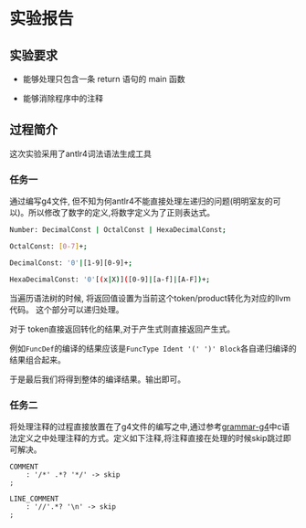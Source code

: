 # 实验报告

## 实验要求

- 能够处理只包含一条 return 语句的 main 函数

- 能够消除程序中的注释


## 过程简介

这次实验采用了antlr4词法语法生成工具

### 任务一

通过编写g4文件, 但不知为何antlr4不能直接处理左递归的问题(明明室友的可以)。所以修改了数字的定义,将数字定义为了正则表达式。

```bash
Number: DecimalConst | OctalConst | HexaDecimalConst;

OctalConst: [0-7]+;

DecimalConst: '0'|[1-9][0-9]+;

HexaDecimalConst: '0'[(x|X)]([0-9]|[a-f]|[A-F])+;
```

当遍历语法树的时候, 将返回值设置为当前这个token/product转化为对应的llvm代码。 这个部分可以递归处理。

对于 token直接返回转化的结果,对于产生式则直接返回产生式。

例如`FuncDef`的编译的结果应该是`FuncType Ident '(' ')' Block`各自递归编译的结果组合起来。

于是最后我们将得到整体的编译结果。输出即可。




### 任务二

将处理注释的过程直接放置在了g4文件的编写之中,通过参考[grammar-g4](https://github.com/antlr/grammars-v4)中c语法定义之中处理注释的方式。定义如下注释,将注释直接在处理的时候skip跳过即可解决。

```g4
COMMENT
    : '/*' .*? '*/' -> skip
;

LINE_COMMENT
    : '//'.*? '\n' -> skip
;
```